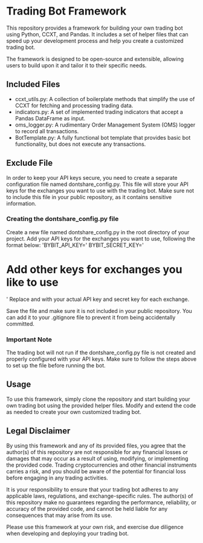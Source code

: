 # Trading Bot Framework
This repository provides a framework for building your own trading bot using Python, CCXT, and Pandas. It includes a set of helper files that can speed up your development process and help you create a customized trading bot.

The framework is designed to be open-source and extensible, allowing users to build upon it and tailor it to their specific needs.

## Included Files
- ccxt_utils.py: A collection of boilerplate methods that simplify the use of CCXT for fetching and processing trading data.
- indicators.py: A set of implemented trading indicators that accept a Pandas DataFrame as input.
- oms_logger.py: A rudimentary Order Management System (OMS) logger to record all transactions.
- BotTemplate.py: A fully functional bot template that provides basic bot functionality, but does not execute any transactions.

## Exclude File
In order to keep your API keys secure, you need to create a separate configuration file named dontshare_config.py. This file will store your API keys for the exchanges you want to use with the trading bot. Make sure not to include this file in your public repository, as it contains sensitive information.

### Creating the dontshare_config.py file
Create a new file named dontshare_config.py in the root directory of your project.
Add your API keys for the exchanges you want to use, following the format below:
'BYBIT_API_KEY='<insert your key here>
BYBIT_SECRET_KEY='<insert your secret here>
# Add other keys for exchanges you like to use
'
Replace <insert your key here> and <insert your secret here> with your actual API key and secret key for each exchange.

Save the file and make sure it is not included in your public repository. You can add it to your .gitignore file to prevent it from being accidentally committed.
### Important Note
The trading bot will not run if the dontshare_config.py file is not created and properly configured with your API keys. Make sure to follow the steps above to set up the file before running the bot.
  
## Usage
To use this framework, simply clone the repository and start building your own trading bot using the provided helper files. Modify and extend the code as needed to create your own customized trading bot.

## Legal Disclaimer
By using this framework and any of its provided files, you agree that the author(s) of this repository are not responsible for any financial losses or damages that may occur as a result of using, modifying, or implementing the provided code. Trading cryptocurrencies and other financial instruments carries a risk, and you should be aware of the potential for financial loss before engaging in any trading activities.

It is your responsibility to ensure that your trading bot adheres to any applicable laws, regulations, and exchange-specific rules. The author(s) of this repository make no guarantees regarding the performance, reliability, or accuracy of the provided code, and cannot be held liable for any consequences that may arise from its use.

Please use this framework at your own risk, and exercise due diligence when developing and deploying your trading bot.
